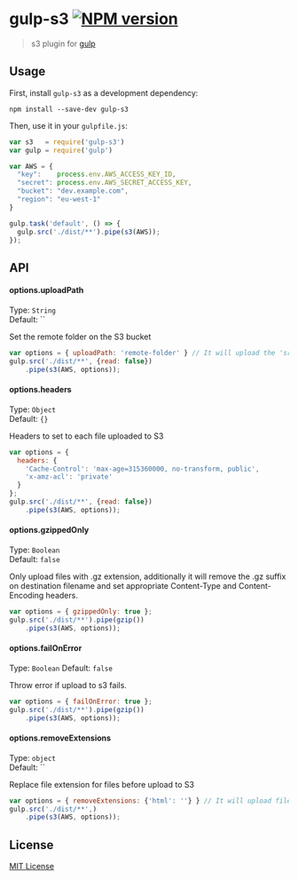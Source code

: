 # gulp-s3 [![NPM version][npm-image]][npm-url]

> s3 plugin for [gulp](https://github.com/wearefractal/gulp)

## Usage

First, install `gulp-s3` as a development dependency:

```shell
npm install --save-dev gulp-s3
```


Then, use it in your `gulpfile.js`:
```javascript
var s3   = require('gulp-s3')
var gulp = require('gulp')

var AWS = {
  "key":    process.env.AWS_ACCESS_KEY_ID,
  "secret": process.env.AWS_SECRET_ACCESS_KEY,
  "bucket": "dev.example.com",
  "region": "eu-west-1"
}

gulp.task('default', () => {
  gulp.src('./dist/**').pipe(s3(AWS));
});
```

## API

#### options.uploadPath

Type: `String`          
Default: ``

Set the remote folder on the S3 bucket

```javascript
var options = { uploadPath: 'remote-folder' } // It will upload the 'src' into '/remote-folder'
gulp.src('./dist/**', {read: false})
    .pipe(s3(AWS, options));
```

#### options.headers

Type: `Object`          
Default: `{}`

Headers to set to each file uploaded to S3

```javascript
var options = { 
  headers: {
    'Cache-Control': 'max-age=315360000, no-transform, public',
    'x-amz-acl': 'private'
  } 
};
gulp.src('./dist/**', {read: false})
    .pipe(s3(AWS, options));
```

#### options.gzippedOnly

Type: `Boolean`          
Default: `false`

Only upload files with .gz extension, additionally it will remove the .gz suffix on destination filename and set appropriate Content-Type and Content-Encoding headers.

```javascript
var options = { gzippedOnly: true };
gulp.src('./dist/**').pipe(gzip())
    .pipe(s3(AWS, options));
```

#### options.failOnError
Type: `Boolean`
Default: `false`

Throw error if upload to s3 fails.

```javascript
var options = { failOnError: true };
gulp.src('./dist/**').pipe(gzip())
    .pipe(s3(AWS, options));
```

#### options.removeExtensions

Type: `object`          
Default: ``

Replace file extension for files before upload to S3

```javascript
var options = { removeExtensions: {'html': ''} } // It will upload files without .html extension to S3
gulp.src('./dist/**',)
    .pipe(s3(AWS, options));
```

## License

[MIT License](http://en.wikipedia.org/wiki/MIT_License)

[npm-url]: https://npmjs.org/package/gulp-s3
[npm-image]: https://badge.fury.io/js/gulp-s3.png
